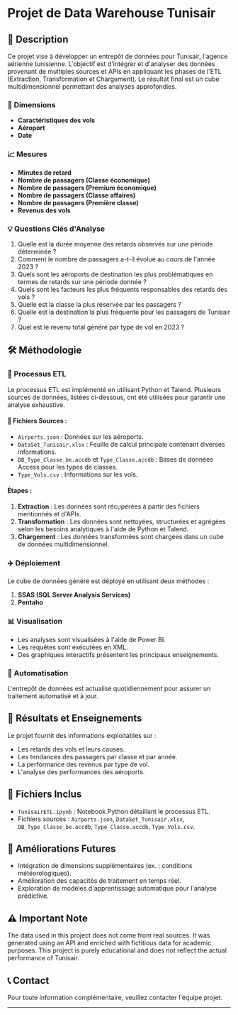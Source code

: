 # Projet de Data Warehouse Tunisair

## 🚀 Description 
Ce projet vise à développer un entrepôt de données pour Tunisair, l'agence aérienne tunisienne. L'objectif est d'intégrer et d'analyser des données provenant de multiples sources et APIs en appliquant les phases de l'ETL (Extraction, Transformation et Chargement). Le résultat final est un cube multidimensionnel permettant des analyses approfondies.

### 📂 Dimensions 
- **Caractéristiques des vols**
- **Aéroport**
- **Date**

### 📈 Mesures 
- **Minutes de retard**
- **Nombre de passagers (Classe économique)**
- **Nombre de passagers (Premium économique)**
- **Nombre de passagers (Classe affaires)**
- **Nombre de passagers (Première classe)**
- **Revenus des vols**

### 💡 Questions Clés d'Analyse 
1. Quelle est la durée moyenne des retards observés sur une période déterminée ?
2. Comment le nombre de passagers a-t-il évolué au cours de l'année 2023 ?
3. Quels sont les aéroports de destination les plus problématiques en termes de retards sur une période donnée ?
4. Quels sont les facteurs les plus fréquents responsables des retards des vols ?
5. Quelle est la classe la plus réservée par les passagers ?
6. Quelle est la destination la plus fréquente pour les passagers de Tunisair ?
7. Quel est le revenu total généré par type de vol en 2023 ?

## 🛠️ Méthodologie 

### 📄 Processus ETL 
Le processus ETL est implémenté en utilisant Python et Talend. Plusieurs sources de données, listées ci-dessous, ont été utilisées pour garantir une analyse exhaustive.

#### 📂 Fichiers Sources :
- `Airports.json` : Données sur les aéroports.
- `DataSet_Tunisair.xlsx` : Feuille de calcul principale contenant diverses informations.
- `DB_Type_Classe_be.accdb` et `Type_Classe.accdb` : Bases de données Access pour les types de classes.
- `Type_Vols.csv` : Informations sur les vols.

#### Étapes :
1. **Extraction** : Les données sont récupérées à partir des fichiers mentionnés et d'APIs.
2. **Transformation** : Les données sont nettoyées, structurées et agrégées selon les besoins analytiques à l'aide de Python et Talend.
3. **Chargement** : Les données transformées sont chargées dans un cube de données multidimensionnel.

### ✈️ Déploiement 
Le cube de données généré est déployé en utilisant deux méthodes :
1. **SSAS (SQL Server Analysis Services)**
2. **Pentaho**

### 📊 Visualisation 
- Les analyses sont visualisées à l'aide de Power BI.
- Les requêtes sont exécutées en XML.
- Des graphiques interactifs présentent les principaux enseignements.

### 🔄 Automatisation 
L'entrepôt de données est actualisé quotidiennement pour assurer un traitement automatisé et à jour.

## 🌟 Résultats et Enseignements 
Le projet fournit des informations exploitables sur :
- Les retards des vols et leurs causes.
- Les tendances des passagers par classe et par année.
- La performance des revenus par type de vol.
- L'analyse des performances des aéroports.

## 📂 Fichiers Inclus 
- `TunisairETL.ipynb` : Notebook Python détaillant le processus ETL.
- Fichiers sources : `Airports.json`, `DataSet_Tunisair.xlsx`, `DB_Type_Classe_be.accdb`, `Type_Classe.accdb`, `Type_Vols.csv`.

## 🚀 Améliorations Futures 
- Intégration de dimensions supplémentaires (ex. : conditions météorologiques).
- Amélioration des capacités de traitement en temps réel.
- Exploration de modèles d'apprentissage automatique pour l'analyse prédictive.

## ⚠️ Important Note
The data used in this project does not come from real sources. It was generated using an API and enriched with fictitious data for academic purposes. This project is purely educational and does not reflect the actual performance of Tunisair.

## 📞 Contact 
Pour toute information complémentaire, veuillez contacter l'équipe projet.

---


